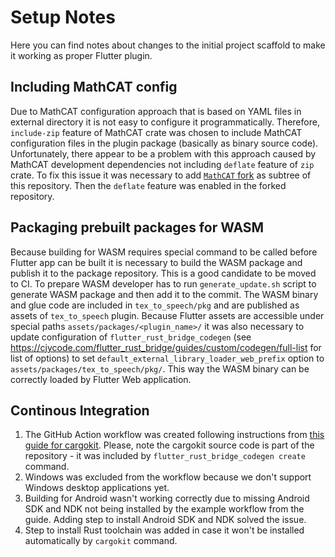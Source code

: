 # Setup Notes

Here you can find notes about changes to the initial project scaffold to make it working as proper Flutter plugin.

## Including MathCAT config
Due to MathCAT configuration approach that is based on YAML files in external directory it is not easy to configure it programmatically. Therefore, `include-zip` feature of MathCAT crate was chosen to include MathCAT configuration files in the plugin package (basically as binary source code).
Unfortunately, there appear to be a problem with this approach caused by MathCAT development dependencies not including `deflate` feature of `zip` crate. To fix this issue it was necessary to add [`MathCAT` fork](https://github.com/simpleclub-extended/MathCAT) as subtree of this repository. Then the `deflate` feature was enabled in the forked repository.

## Packaging prebuilt packages for WASM
Because building for WASM requires special command to be called before Flutter app can be built it is necessary to build the WASM package and publish it to the package repository. This is a good candidate to be moved to CI.
To prepare WASM developer has to run `generate_update.sh` script to generate WASM package and then add it to the commit. The WASM binary and glue code are included in `tex_to_speech/pkg` and are published as assets of `tex_to_speech` plugin.
Because Flutter assets are accessible under special paths `assets/packages/<plugin_name>/` it was also necessary to update configuration of `flutter_rust_bridge_codegen` (see https://cjycode.com/flutter_rust_bridge/guides/custom/codegen/full-list for list of options) to set `default_external_library_loader_web_prefix` option to `assets/packages/tex_to_speech/pkg/`. This way the WASM binary can be correctly loaded by Flutter Web application.

## Continous Integration
1. The GitHub Action workflow was created following instructions from [this guide for cargokit](https://github.com/irondash/cargokit/blob/main/docs/precompiled_binaries.md). Please, note the cargokit source code is part of the repository - it was included by `flutter_rust_bridge_codegen create` command.
2. Windows was excluded from the workflow because we don't support Windows desktop applications yet.
3. Building for Android wasn't working correctly due to missing Android SDK and NDK not being installed by the example workflow from the guide. Adding step to install Android SDK and NDK solved the issue.
4. Step to install Rust toolchain was added in case it won't be installed automatically by `cargokit` command.
